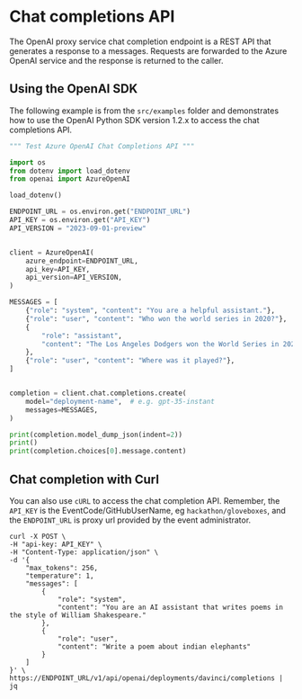 # Chat completions API

The OpenAI proxy service chat completion endpoint is a REST API that generates a response to a messages. Requests are forwarded to the Azure OpenAI service and the response is returned to the caller.

## Using the OpenAI SDK

The following example is from the `src/examples` folder and demonstrates how to use the OpenAI Python SDK version 1.2.x to access the chat completions API.

```python
""" Test Azure OpenAI Chat Completions API """

import os
from dotenv import load_dotenv
from openai import AzureOpenAI

load_dotenv()

ENDPOINT_URL = os.environ.get("ENDPOINT_URL")
API_KEY = os.environ.get("API_KEY")
API_VERSION = "2023-09-01-preview"


client = AzureOpenAI(
    azure_endpoint=ENDPOINT_URL,
    api_key=API_KEY,
    api_version=API_VERSION,
)

MESSAGES = [
    {"role": "system", "content": "You are a helpful assistant."},
    {"role": "user", "content": "Who won the world series in 2020?"},
    {
        "role": "assistant",
        "content": "The Los Angeles Dodgers won the World Series in 2020.",
    },
    {"role": "user", "content": "Where was it played?"},
]


completion = client.chat.completions.create(
    model="deployment-name",  # e.g. gpt-35-instant
    messages=MESSAGES,
)

print(completion.model_dump_json(indent=2))
print()
print(completion.choices[0].message.content)

```

## Chat completion with Curl

You can also use `cURL` to access the chat completion API. Remember, the `API_KEY` is the EventCode/GitHubUserName, eg `hackathon/gloveboxes`, and the `ENDPOINT_URL` is proxy url provided by the event administrator.

```shell
curl -X POST \
-H "api-key: API_KEY" \
-H "Content-Type: application/json" \
-d '{
    "max_tokens": 256,
    "temperature": 1,
    "messages": [
        {
            "role": "system",
            "content": "You are an AI assistant that writes poems in the style of William Shakespeare."
        },
        {
            "role": "user",
            "content": "Write a poem about indian elephants"
        }
    ]
}' \
https://ENDPOINT_URL/v1/api/openai/deployments/davinci/completions | jq
```
